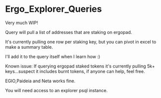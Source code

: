 # Ergo_Explorer_Queries

Very much WIP!

Query will pull a list of addresses that are staking on ergopad. 

It's currently pulling one row per staking key, but you can pivot in excel to make a summary table.

I'll add it to the query itself when I learn how :)

Known issue:
If querying ergopad staked tokens it's currently pulling 5k+ keys...suspect it includes burnt tokens, if anyone can help, feel free.

EGIO,Paideia and Neta works fine.

You will need access to an explorer psql instance.
